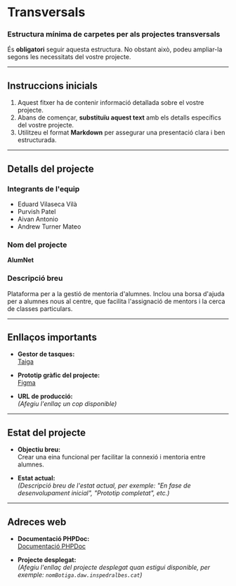 # **Transversals**
### Estructura mínima de carpetes per als projectes transversals

És **obligatori** seguir aquesta estructura. No obstant això, podeu ampliar-la segons les necessitats del vostre projecte.

---

## **Instruccions inicials**
1. Aquest fitxer ha de contenir informació detallada sobre el vostre projecte.  
2. Abans de començar, **substituïu aquest text** amb els detalls específics del vostre projecte.  
3. Utilitzeu el format **Markdown** per assegurar una presentació clara i ben estructurada.  

---

## **Detalls del projecte**

### **Integrants de l'equip**
- Eduard Vilaseca Vilà  
- Purvish Patel  
- Aivan Antonio
- Andrew Turner Mateo  

### **Nom del projecte**  
**AlumNet**

### **Descripció breu**  
Plataforma per a la gestió de mentoria d'alumnes. Inclou una borsa d'ajuda per a alumnes nous al centre, que facilita l'assignació de mentors i la cerca de classes particulars.

---

## **Enllaços importants**

- **Gestor de tasques:**  
  [Taiga](https://tree.taiga.io/project/purvish69-proyecto-2/timeline)  

- **Prototip gràfic del projecte:**  
  [Figma](https://www.figma.com/proto/6ojGuTXI9fC8FgknmcPYT7/Figma-basics?node-id=611-20&node-type=canvas&t=xNYITgF629lrHz68-1&scaling=min-zoom&content-scaling=fixed&page-id=601%3A9&starting-point-node-id=611%3A20)

- **URL de producció:**  
  *(Afegiu l'enllaç un cop disponible)*  

---

## **Estat del projecte**

- **Objectiu breu:**  
Crear una eina funcional per facilitar la connexió i mentoria entre alumnes.  

- **Estat actual:**  
*(Descripció breu de l'estat actual, per exemple: "En fase de desenvolupament inicial", "Prototip completat", etc.)*

---

## **Adreces web**

- **Documentació PHPDoc:**  
  [Documentació PHPDoc](https://daw.inspedralbes.cat)  

- **Projecte desplegat:**  
  *(Afegiu l'enllaç del projecte desplegat quan estigui disponible, per exemple: `nomBotiga.daw.inspedralbes.cat`)*  
